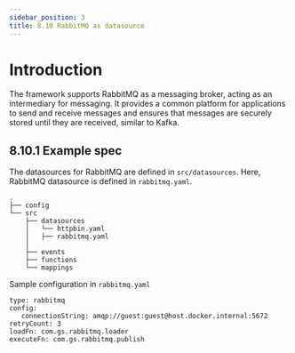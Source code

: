 ```yaml
---
sidebar_position: 3
title: 8.10 RabbitMQ as datasource
---
```


# Introduction

The framework supports RabbitMQ as a messaging broker, acting as an intermediary for messaging. It provides a common platform for applications to send and receive messages and ensures that messages are securely stored until they are received, similar to Kafka.

## 8.10.1 Example spec
The datasources for RabbitMQ are defined in `src/datasources`.  Here, RabbitMQ datasource is defined in `rabbitmq.yaml`.
```
.
├── config
└── src
    ├── datasources
    │   └── httpbin.yaml
    │   ├── rabbitmq.yaml
    │   
    ├── events
    ├── functions
    └── mappings
```

Sample configuration in `rabbitmq.yaml`
```
type: rabbitmq
config:
   connectionString: amqp://guest:guest@host.docker.internal:5672 
retryCount: 3
loadFn: com.gs.rabbitmq.loader
executeFn: com.gs.rabbitmq.publish

```